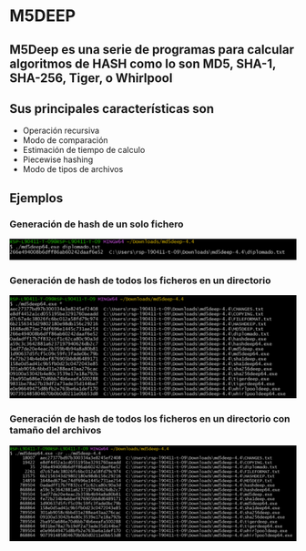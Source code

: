 
# M5DEEP

## M5Deep es una serie de programas para calcular algoritmos de HASH como lo son MD5, SHA-1, SHA-256, Tiger, o Whirlpool

## Sus principales características son

* Operación recursiva 
* Modo de comparación
* Estimación de tiempo de calculo
* Piecewise hashing
* Modo de tipos de archivos

## Ejemplos

### Generación de hash de un solo fichero

![Ejemplo1](./assets/uno.png "Title")

### Generación de hash de todos los ficheros en un directorio

![Ejemplo2](./assets/dos.png "Title")

### Generación de hash de todos los ficheros en un directorio con tamaño del archivos

![Ejemplo2](./assets/tres.png "Title")
